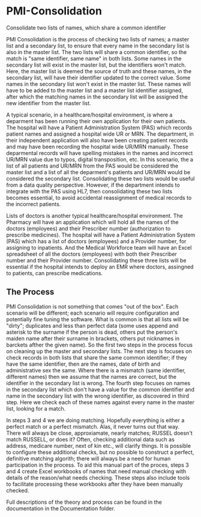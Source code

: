# PMI-Consolidation
Consolidate two lists of names, which share a common identifier

PMI Consolidation is the process of checking two lists of names; a master list and a secondary list,
to ensure that every name in the secondary list is also in the master list. The two lists will share a common identifier, so the match is "same identifier, same name" in both lists. Some names in the secondary list will exist in the master list, but the identifiers won't match. Here, the master list is deemed the source of truth and these names, in the secondary list, will have their identifier updated to the correct value. Some names in the secondary list won't exist in the master list. These names will have to be added to the master list and a master list identifier assigned, after which the matching names in the secondary list will be assigned the new identifier from the master list.

A typical scenario, in a healthcare/hospital environment, is where a deparment has been running their own application for their own patients. The hospital will have a Patient Administration System (PAS) which records patient names and assigned a hospital wide UR or MRN. The department, in their independent application will also have been creating patient records and may have been recording the hospital wide UR/MRN manually. These deparmental records will have spelling mistakes in the names and incorrect UR/MRN value due to typos, digital transposition, etc. In this scenario, the a list of all patients and UR/MRN from the PAS would be considered the master list and a list of all the deparment's patients and UR/MRN would be considered the secondary list. Consolidating these two lists would be useful from a data quality perspective. However, if the department intends to integrate with the PAS using HL7, then consolidating these two lists becomes essential, to avoid accidental reassignment of medical records to the incorrect patients.

Lists of doctors is another typical healthcare/hospital environment. The Pharmacy will have an application which will hold all the names of the doctors (employees) and their Prescriber number (authorization to prescribe medicines). The hospital will have a Patient Administration System (PAS) which has a list of doctors (employees) and a Provider number, for assigning to inpatients. And the Medical Workforce team will have an Excel spreadsheet of all the doctors (employees) with both their Prescriber number and their Provider number. Consolidating these three lists will be essential if the hospital intends to deploy an EMR where doctors, assingned to patients, can prescribe medications.

## The Process
PMI Consolidation is not something that comes "out of the box". Each scenario will be different; each scenario will require configuration and potentially fine tuning the software. What is common is that all lists will be "dirty"; duplicates and less than perfect data (some uses append and asterisk to the surname if the person is dead, others put the person's maiden name after their surname in brackets, others put nicknames in barckets afther the given name). So the first two steps in the process focus on cleaning up the master and secondary lists. The next step is focuses on check records in both lists that share the same common identifier; if they have the same identifier, then are the names, date of birth and administrative sex the same. Where there is a mismatch (same identifier, different names) then we assume that the names are correct, but the identifier in the secondary list is wrong. The fourth step focuses on names in the secondary list which don't have a value for the common identifier and name in the secondary list with the wrong identifier, as discovered in third step. Here we check each of these names against every name in the master list, looking for a match.

In steps 3 and 4 we are doing matching. Hopefully everything is either a perfect match or a perfect mismatch. Alas, it never turns out that way. There will always be close, approxiamate, nearly matches; RUSSEL doesn't match RUSSELL, or does it? Often, checking additional data such as address, medicare number, next of kin etc., will clarify things. It is possible to configure these additional checks, but no possible to construct a perfect, definitive matching algorith; there will always be a need for human participation in the process. To aid this manual part of the proces, steps 3 and 4 create Excel workbooks of names that need manual checking with details of the reason/what needs checking. These steps also include tools to facilitate processing these workbooks after they have been manually checked.

Full descriptions of the theory and process can be found in the documentation in the Documentation folder.

